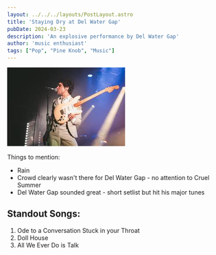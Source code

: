 ```yaml
---
layout: ../../../layouts/PostLayout.astro
title: 'Staying Dry at Del Water Gap'
pubDate: 2024-03-23
description: 'An explosive performance by Del Water Gap'
author: 'music enthusiast'
tags: ["Pop", "Pine Knob", "Music"]
---
```

![image info](../../../../public/music/delwatergap/dollhouse.png)

Things to mention:
* Rain
* Crowd clearly wasn't there for Del Water Gap - no attention to Cruel Summer
* Del Water Gap sounded great - short setlist but hit his major tunes

## Standout Songs:
1. Ode to a Conversation Stuck in your Throat
2. Doll House
3. All We Ever Do is Talk
